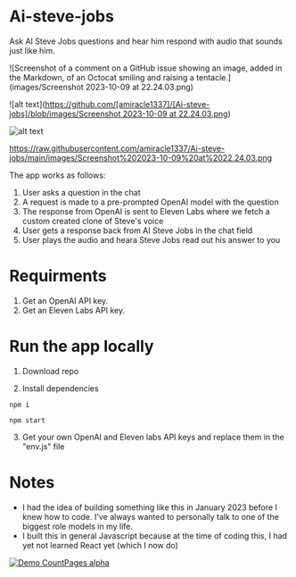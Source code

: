 # Ai-steve-jobs
Ask AI Steve Jobs questions and hear him respond with audio that sounds just like him.

![Screenshot of a comment on a GitHub issue showing an image, added in the Markdown, of an Octocat smiling and raising a tentacle.](images/Screenshot 2023-10-09 at 22.24.03.png)

![alt text]([https://github.com/[amiracle1337]/[Ai-steve-jobs]/blob/images/Screenshot 2023-10-09 at 22.24.03.png](https://raw.githubusercontent.com/amiracle1337/Ai-steve-jobs/main/images/Screenshot%202023-10-09%20at%2022.24.03.png))

![alt text]([http://url/to/img.png](https://drive.google.com/file/d/1ra2g5YYPU0joA-2WNkC6JWMWcZGK3SDt/view?usp=sharing))

https://raw.githubusercontent.com/amiracle1337/Ai-steve-jobs/main/images/Screenshot%202023-10-09%20at%2022.24.03.png

The app works as follows:
  1. User asks a question in the chat
  2. A request is made to a pre-prompted OpenAI model with the question
  3. The response from OpenAI is sent to Eleven Labs where we fetch a custom created clone of Steve's voice
  5. User gets a response back from AI Steve Jobs in the chat field
  6. User plays the audio and heara Steve Jobs read out his answer to you

# Requirments
  1. Get an OpenAI API key.
  2. Get an Eleven Labs API key.


# Run the app locally
  1. Download repo

  2. Install dependencies
```
npm i
```
```
npm start
```
  3. Get your own OpenAI and Eleven labs API keys and replace them in the "env.js" file

# Notes
- I had the idea of building something like this in January 2023 before I knew how to code. I've always wanted to personally talk to one of the biggest role models in my life.
- I built this in general Javascript because at the time of coding this, I had yet not learned React yet (which I now do)
 

[![Demo CountPages alpha](https://share.gifyoutube.com/KzB6Gb.gif)](https://www.youtube.com/watch?v=ek1j272iAmc)

